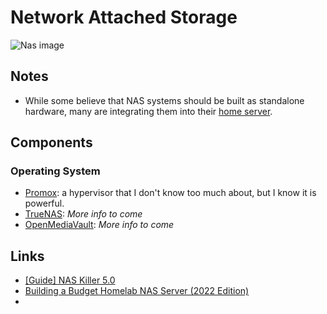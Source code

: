 # Network Attached Storage

![Nas image](https://cdn.mos.cms.futurecdn.net/qc9Ua9r8zzxwcvP9G2pYh6-1920-80.jpg.webp)

## Notes
- While some believe that NAS systems should be built as standalone hardware, many are integrating them into their [home server](home-server).

## Components
### Operating System
- [Promox](https://www.proxmox.com/en/): a hypervisor that I don't know too much about, but I know it is powerful.
- [TrueNAS](https://www.truenas.com): *More info to come*
- [OpenMediaVault](https://www.openmediavault.org): *More info to come*

## Links

- [[Guide] NAS Killer 5.0](https://forums.serverbuilds.net/t/guide-nas-killer-5-0/3072)
- [Building a Budget Homelab NAS Server (2022 Edition)](https://mtlynch.io/budget-nas/)
- 